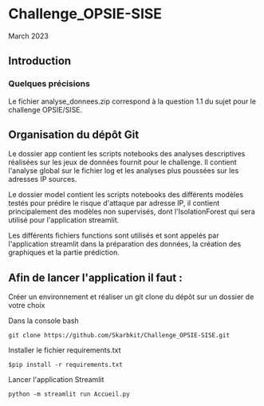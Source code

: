 # Challenge_OPSIE-SISE
March 2023

## Introduction

### Quelques précisions 
Le fichier analyse_donnees.zip correspond à la question 1.1 du sujet pour le challenge OPSIE/SISE.

## Organisation du dépôt Git 

Le dossier app contient les scripts notebooks des analyses descriptives réalisées sur les jeux de données fournit pour le challenge. Il contient l'analyse global sur le fichier log et les analyses plus poussées sur les adresses IP sources. 

Le dossier model contient les scripts notebooks des différents modèles testés pour prédire le risque d'attaque par adresse IP, il contient principalement des modèles non supervisés, dont l'IsolationForest qui sera utilisé pour l'application streamlit. 

Les différents fichiers functions sont utilisés et sont appelés par l'application streamlit dans la préparation des données, la création des graphiques et la partie prédiction.

## Afin de lancer l'application il faut :

Créer un environnement et réaliser un git clone du dépôt sur un dossier de votre choix

Dans la console bash
```
git clone https://github.com/Skarbkit/Challenge_OPSIE-SISE.git
```

Installer le fichier requirements.txt
```
$pip install -r requirements.txt
```


Lancer l'application Streamlit 
```
python -m streamlit run Accueil.py
```

